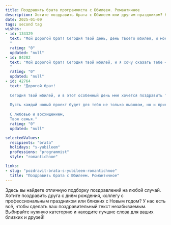 ```yaml
---
title: Поздравить брата программиста с Юбилеем. Романтичное
description: Хотите поздравить брата с Юбилеем или другим праздником? Наш ИИ создаст незабываемое поздравление, а вы обязательно выделитесь среди других.  
date: 2025-01-09
tags: second tag
wishes:
- id: 134329
  text: "Мой дорогой брат! Сегодня твой день, день твоего юбилея, и мое сердце переполняет гордость и нежность.  Ты – гений своего дела, программист, творящий чудеса в виртуальном мире, но для меня ты всегда остаешься самым родным и любимым человеком.  Пусть твой код всегда будет безупречен, а жизнь – полна ярких, незабываемых моментов, таких же прекрасных и удивительных, как программные шедевры, которые ты создаешь.  С юбилеем! Люблю тебя!
  "
  rating: "0"
  updated: "null"
- id: 84282
  text: "Мой дорогой брат! Сегодня твой юбилей, и я хочу сказать тебе — ты  ярчайшая звезда на моем небосводе!  Твой талант программиста,  твоя способность творить и создавать виртуальные миры,  всегда поражали меня, словно волшебство.  В этом мире кода ты — настоящий кудесник,  а в моей жизни — надежный и любимый брат.  Пусть  твоя жизнь будет наполнена  счастьем,  любовью и  вечной вдохновением, как бесконечен  и прекрасен  мир,  который ты создаешь.  С юбилеем!
  "
  rating: "0"
  updated: "null"
- id: 42764
  text: "Дорогой брат!
  
  Сегодня твой юбилей, и в этот особенный день мне хочется поздравить тебя с каждой строчкой кода, что ты создаешь, с каждой идеей, что вдохновляет твои мысли. Ты — не просто программист, ты — волшебник, который превращает строки в реальность, открывая двери в мир технологий и возможностей.
  
  Пусть каждый новый проект будет для тебя не только вызовом, но и приключением, дарующим радость и удовлетворение. Желаю, чтобы жизнь твоя была легкой и гармоничной, как идеалиный алгоритм, а все мечты исполнялись с легкостью и талантом, присущим тебе.
  
  С любовью и восхищением,
  Твоя семья."
  rating: "0"
  updated: "null"

selectedValues:
  recipients: "brata"
  holidays: "s-yubileem"
  professions: "programmist"
  style: "romantichnoe"

links:
- slug: "pozdravit-brata-s-yubileem-romantichnoe"
  title: "Поздравить брата с Юбилеем. Романтичное"
---
```


Здесь вы найдете отличную подборку поздравлений на любой случай.
Хотите поздравить друга с днём рождения, коллегу с профессиональным праздником или близких с Новым годом? У нас есть всё, чтобы сделать ваш поздравительный текст незабываемым. Выбирайте нужную категорию и находите лучшие слова для ваших близких и друзей!
